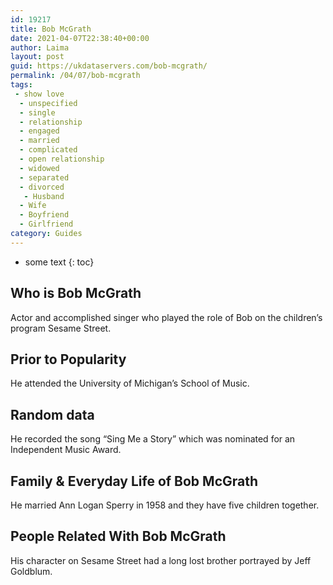 ```yaml
---
id: 19217
title: Bob McGrath
date: 2021-04-07T22:38:40+00:00
author: Laima
layout: post
guid: https://ukdataservers.com/bob-mcgrath/
permalink: /04/07/bob-mcgrath
tags:
 - show love
  - unspecified
  - single
  - relationship
  - engaged
  - married
  - complicated
  - open relationship
  - widowed
  - separated
  - divorced
   - Husband
  - Wife
  - Boyfriend
  - Girlfriend
category: Guides
---
```


* some text
{: toc}


## Who is Bob McGrath
                  
                  
                  
Actor and accomplished singer who played the role of Bob on the children&#8217;s program Sesame Street.
                  
              
            
              
            
                
                
                
## Prior to Popularity
                  
                  
                  
He attended the University of Michigan&#8217;s School of Music. 
                  
              
            
              
            
                
                
                
## Random data
                  
                  
                  
He recorded the song &#8220;Sing Me a Story&#8221; which was nominated for an Independent Music Award. 
                  
              
            
              
            
                
                
                
## Family & Everyday Life of Bob McGrath
                  
                  
                  
He married Ann Logan Sperry in 1958 and they have five children together.
                  
              
            
              
            
                
                
                
## People Related With Bob McGrath
                  
                  
                  
His character on Sesame Street had a long lost brother portrayed by Jeff Goldblum.
                  
              
            
              
            
                
              
            
              
              
            
            
              
            
          
          
          